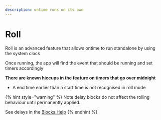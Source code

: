 ```yaml
---
description: ontime runs on its own
---
```


# Roll

Roll is an advanced feature that allows ontime to run standalone by using the system clock

Once running, the app will find the event that should be running and set timers accordingly



**There are known hiccups in the feature on timers that go over midnight**

* A end time earlier than a start time is not recognised in roll mode



{% hint style="warning" %}
Note delay blocks do not affect the rolling behaviour until permanently applied.

See delays in the [Blocks Help](broken-reference)
{% endhint %}
